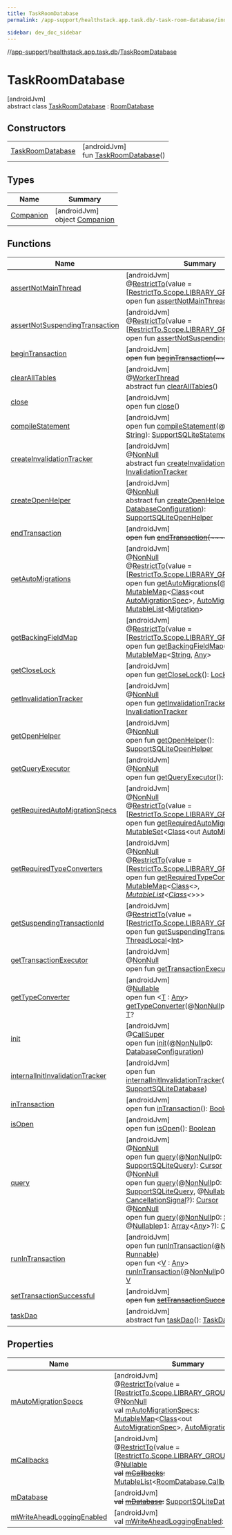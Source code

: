 ```yaml
---
title: TaskRoomDatabase
permalink: /app-support/healthstack.app.task.db/-task-room-database/index.html

sidebar: dev_doc_sidebar
---
```

//[app-support](../../../index.html)/[healthstack.app.task.db](../index.html)/[TaskRoomDatabase](index.html)



# TaskRoomDatabase



[androidJvm]\
abstract class [TaskRoomDatabase](index.html) : [RoomDatabase](https://developer.android.com/reference/kotlin/androidx/room/RoomDatabase.html)



## Constructors


| | |
|---|---|
| [TaskRoomDatabase](-task-room-database.html) | [androidJvm]<br>fun [TaskRoomDatabase](-task-room-database.html)() |


## Types


| Name | Summary |
|---|---|
| [Companion](-companion/index.html) | [androidJvm]<br>object [Companion](-companion/index.html) |


## Functions


| Name | Summary |
|---|---|
| [assertNotMainThread](index.html#-917214377%2FFunctions%2F-1544593023) | [androidJvm]<br>@[RestrictTo](https://developer.android.com/reference/kotlin/androidx/annotation/RestrictTo.html)(value = [[RestrictTo.Scope.LIBRARY_GROUP_PREFIX](https://developer.android.com/reference/kotlin/androidx/annotation/RestrictTo.Scope.LIBRARY_GROUP_PREFIX.html)])<br>open fun [assertNotMainThread](index.html#-917214377%2FFunctions%2F-1544593023)() |
| [assertNotSuspendingTransaction](index.html#1166251624%2FFunctions%2F-1544593023) | [androidJvm]<br>@[RestrictTo](https://developer.android.com/reference/kotlin/androidx/annotation/RestrictTo.html)(value = [[RestrictTo.Scope.LIBRARY_GROUP](https://developer.android.com/reference/kotlin/androidx/annotation/RestrictTo.Scope.LIBRARY_GROUP.html)])<br>open fun [assertNotSuspendingTransaction](index.html#1166251624%2FFunctions%2F-1544593023)() |
| [beginTransaction](index.html#1020009182%2FFunctions%2F-1544593023) | [androidJvm]<br>~~open~~ ~~fun~~ [~~beginTransaction~~](index.html#1020009182%2FFunctions%2F-1544593023)~~(~~~~)~~ |
| [clearAllTables](index.html#404244410%2FFunctions%2F-1544593023) | [androidJvm]<br>@[WorkerThread](https://developer.android.com/reference/kotlin/androidx/annotation/WorkerThread.html)<br>abstract fun [clearAllTables](index.html#404244410%2FFunctions%2F-1544593023)() |
| [close](index.html#1674273423%2FFunctions%2F-1544593023) | [androidJvm]<br>open fun [close](index.html#1674273423%2FFunctions%2F-1544593023)() |
| [compileStatement](index.html#162913197%2FFunctions%2F-1544593023) | [androidJvm]<br>open fun [compileStatement](index.html#162913197%2FFunctions%2F-1544593023)(@[NonNull](https://developer.android.com/reference/kotlin/androidx/annotation/NonNull.html)p0: [String](https://kotlinlang.org/api/latest/jvm/stdlib/kotlin/-string/index.html)): [SupportSQLiteStatement](https://developer.android.com/reference/kotlin/androidx/sqlite/db/SupportSQLiteStatement.html) |
| [createInvalidationTracker](index.html#1389914857%2FFunctions%2F-1544593023) | [androidJvm]<br>@[NonNull](https://developer.android.com/reference/kotlin/androidx/annotation/NonNull.html)<br>abstract fun [createInvalidationTracker](index.html#1389914857%2FFunctions%2F-1544593023)(): [InvalidationTracker](https://developer.android.com/reference/kotlin/androidx/room/InvalidationTracker.html) |
| [createOpenHelper](index.html#-1164251690%2FFunctions%2F-1544593023) | [androidJvm]<br>@[NonNull](https://developer.android.com/reference/kotlin/androidx/annotation/NonNull.html)<br>abstract fun [createOpenHelper](index.html#-1164251690%2FFunctions%2F-1544593023)(p0: [DatabaseConfiguration](https://developer.android.com/reference/kotlin/androidx/room/DatabaseConfiguration.html)): [SupportSQLiteOpenHelper](https://developer.android.com/reference/kotlin/androidx/sqlite/db/SupportSQLiteOpenHelper.html) |
| [endTransaction](index.html#622722960%2FFunctions%2F-1544593023) | [androidJvm]<br>~~open~~ ~~fun~~ [~~endTransaction~~](index.html#622722960%2FFunctions%2F-1544593023)~~(~~~~)~~ |
| [getAutoMigrations](index.html#252715599%2FFunctions%2F-1544593023) | [androidJvm]<br>@[NonNull](https://developer.android.com/reference/kotlin/androidx/annotation/NonNull.html)<br>@[RestrictTo](https://developer.android.com/reference/kotlin/androidx/annotation/RestrictTo.html)(value = [[RestrictTo.Scope.LIBRARY_GROUP](https://developer.android.com/reference/kotlin/androidx/annotation/RestrictTo.Scope.LIBRARY_GROUP.html)])<br>open fun [getAutoMigrations](index.html#252715599%2FFunctions%2F-1544593023)(@[NonNull](https://developer.android.com/reference/kotlin/androidx/annotation/NonNull.html)p0: [MutableMap](https://kotlinlang.org/api/latest/jvm/stdlib/kotlin.collections/-mutable-map/index.html)&lt;[Class](https://developer.android.com/reference/kotlin/java/lang/Class.html)&lt;out [AutoMigrationSpec](https://developer.android.com/reference/kotlin/androidx/room/migration/AutoMigrationSpec.html)&gt;, [AutoMigrationSpec](https://developer.android.com/reference/kotlin/androidx/room/migration/AutoMigrationSpec.html)&gt;): [MutableList](https://kotlinlang.org/api/latest/jvm/stdlib/kotlin.collections/-mutable-list/index.html)&lt;[Migration](https://developer.android.com/reference/kotlin/androidx/room/migration/Migration.html)&gt; |
| [getBackingFieldMap](index.html#-851261044%2FFunctions%2F-1544593023) | [androidJvm]<br>@[RestrictTo](https://developer.android.com/reference/kotlin/androidx/annotation/RestrictTo.html)(value = [[RestrictTo.Scope.LIBRARY_GROUP](https://developer.android.com/reference/kotlin/androidx/annotation/RestrictTo.Scope.LIBRARY_GROUP.html)])<br>open fun [getBackingFieldMap](index.html#-851261044%2FFunctions%2F-1544593023)(): [MutableMap](https://kotlinlang.org/api/latest/jvm/stdlib/kotlin.collections/-mutable-map/index.html)&lt;[String](https://kotlinlang.org/api/latest/jvm/stdlib/kotlin/-string/index.html), [Any](https://kotlinlang.org/api/latest/jvm/stdlib/kotlin/-any/index.html)&gt; |
| [getCloseLock](index.html#-1597934906%2FFunctions%2F-1544593023) | [androidJvm]<br>open fun [getCloseLock](index.html#-1597934906%2FFunctions%2F-1544593023)(): [Lock](https://developer.android.com/reference/kotlin/java/util/concurrent/locks/Lock.html) |
| [getInvalidationTracker](index.html#-1572952849%2FFunctions%2F-1544593023) | [androidJvm]<br>@[NonNull](https://developer.android.com/reference/kotlin/androidx/annotation/NonNull.html)<br>open fun [getInvalidationTracker](index.html#-1572952849%2FFunctions%2F-1544593023)(): [InvalidationTracker](https://developer.android.com/reference/kotlin/androidx/room/InvalidationTracker.html) |
| [getOpenHelper](index.html#528322745%2FFunctions%2F-1544593023) | [androidJvm]<br>@[NonNull](https://developer.android.com/reference/kotlin/androidx/annotation/NonNull.html)<br>open fun [getOpenHelper](index.html#528322745%2FFunctions%2F-1544593023)(): [SupportSQLiteOpenHelper](https://developer.android.com/reference/kotlin/androidx/sqlite/db/SupportSQLiteOpenHelper.html) |
| [getQueryExecutor](index.html#1823899982%2FFunctions%2F-1544593023) | [androidJvm]<br>@[NonNull](https://developer.android.com/reference/kotlin/androidx/annotation/NonNull.html)<br>open fun [getQueryExecutor](index.html#1823899982%2FFunctions%2F-1544593023)(): [Executor](https://developer.android.com/reference/kotlin/java/util/concurrent/Executor.html) |
| [getRequiredAutoMigrationSpecs](index.html#1623281881%2FFunctions%2F-1544593023) | [androidJvm]<br>@[NonNull](https://developer.android.com/reference/kotlin/androidx/annotation/NonNull.html)<br>@[RestrictTo](https://developer.android.com/reference/kotlin/androidx/annotation/RestrictTo.html)(value = [[RestrictTo.Scope.LIBRARY_GROUP](https://developer.android.com/reference/kotlin/androidx/annotation/RestrictTo.Scope.LIBRARY_GROUP.html)])<br>open fun [getRequiredAutoMigrationSpecs](index.html#1623281881%2FFunctions%2F-1544593023)(): [MutableSet](https://kotlinlang.org/api/latest/jvm/stdlib/kotlin.collections/-mutable-set/index.html)&lt;[Class](https://developer.android.com/reference/kotlin/java/lang/Class.html)&lt;out [AutoMigrationSpec](https://developer.android.com/reference/kotlin/androidx/room/migration/AutoMigrationSpec.html)&gt;&gt; |
| [getRequiredTypeConverters](index.html#204249253%2FFunctions%2F-1544593023) | [androidJvm]<br>@[NonNull](https://developer.android.com/reference/kotlin/androidx/annotation/NonNull.html)<br>@[RestrictTo](https://developer.android.com/reference/kotlin/androidx/annotation/RestrictTo.html)(value = [[RestrictTo.Scope.LIBRARY_GROUP](https://developer.android.com/reference/kotlin/androidx/annotation/RestrictTo.Scope.LIBRARY_GROUP.html)])<br>open fun [getRequiredTypeConverters](index.html#204249253%2FFunctions%2F-1544593023)(): [MutableMap](https://kotlinlang.org/api/latest/jvm/stdlib/kotlin.collections/-mutable-map/index.html)&lt;[Class](https://developer.android.com/reference/kotlin/java/lang/Class.html)&lt;*&gt;, [MutableList](https://kotlinlang.org/api/latest/jvm/stdlib/kotlin.collections/-mutable-list/index.html)&lt;[Class](https://developer.android.com/reference/kotlin/java/lang/Class.html)&lt;*&gt;&gt;&gt; |
| [getSuspendingTransactionId](index.html#2127040246%2FFunctions%2F-1544593023) | [androidJvm]<br>@[RestrictTo](https://developer.android.com/reference/kotlin/androidx/annotation/RestrictTo.html)(value = [[RestrictTo.Scope.LIBRARY_GROUP](https://developer.android.com/reference/kotlin/androidx/annotation/RestrictTo.Scope.LIBRARY_GROUP.html)])<br>open fun [getSuspendingTransactionId](index.html#2127040246%2FFunctions%2F-1544593023)(): [ThreadLocal](https://developer.android.com/reference/kotlin/java/lang/ThreadLocal.html)&lt;[Int](https://kotlinlang.org/api/latest/jvm/stdlib/kotlin/-int/index.html)&gt; |
| [getTransactionExecutor](index.html#139460856%2FFunctions%2F-1544593023) | [androidJvm]<br>@[NonNull](https://developer.android.com/reference/kotlin/androidx/annotation/NonNull.html)<br>open fun [getTransactionExecutor](index.html#139460856%2FFunctions%2F-1544593023)(): [Executor](https://developer.android.com/reference/kotlin/java/util/concurrent/Executor.html) |
| [getTypeConverter](index.html#-1472154772%2FFunctions%2F-1544593023) | [androidJvm]<br>@[Nullable](https://developer.android.com/reference/kotlin/androidx/annotation/Nullable.html)<br>open fun &lt;[T](index.html#-1472154772%2FFunctions%2F-1544593023) : [Any](https://kotlinlang.org/api/latest/jvm/stdlib/kotlin/-any/index.html)&gt; [getTypeConverter](index.html#-1472154772%2FFunctions%2F-1544593023)(@[NonNull](https://developer.android.com/reference/kotlin/androidx/annotation/NonNull.html)p0: [Class](https://developer.android.com/reference/kotlin/java/lang/Class.html)&lt;[T](index.html#-1472154772%2FFunctions%2F-1544593023)&gt;): [T](index.html#-1472154772%2FFunctions%2F-1544593023)? |
| [init](index.html#1039887154%2FFunctions%2F-1544593023) | [androidJvm]<br>@[CallSuper](https://developer.android.com/reference/kotlin/androidx/annotation/CallSuper.html)<br>open fun [init](index.html#1039887154%2FFunctions%2F-1544593023)(@[NonNull](https://developer.android.com/reference/kotlin/androidx/annotation/NonNull.html)p0: [DatabaseConfiguration](https://developer.android.com/reference/kotlin/androidx/room/DatabaseConfiguration.html)) |
| [internalInitInvalidationTracker](index.html#11707031%2FFunctions%2F-1544593023) | [androidJvm]<br>open fun [internalInitInvalidationTracker](index.html#11707031%2FFunctions%2F-1544593023)(@[NonNull](https://developer.android.com/reference/kotlin/androidx/annotation/NonNull.html)p0: [SupportSQLiteDatabase](https://developer.android.com/reference/kotlin/androidx/sqlite/db/SupportSQLiteDatabase.html)) |
| [inTransaction](index.html#-1889647314%2FFunctions%2F-1544593023) | [androidJvm]<br>open fun [inTransaction](index.html#-1889647314%2FFunctions%2F-1544593023)(): [Boolean](https://kotlinlang.org/api/latest/jvm/stdlib/kotlin/-boolean/index.html) |
| [isOpen](index.html#-277138657%2FFunctions%2F-1544593023) | [androidJvm]<br>open fun [isOpen](index.html#-277138657%2FFunctions%2F-1544593023)(): [Boolean](https://kotlinlang.org/api/latest/jvm/stdlib/kotlin/-boolean/index.html) |
| [query](index.html#-2073828541%2FFunctions%2F-1544593023) | [androidJvm]<br>@[NonNull](https://developer.android.com/reference/kotlin/androidx/annotation/NonNull.html)<br>open fun [query](index.html#-2073828541%2FFunctions%2F-1544593023)(@[NonNull](https://developer.android.com/reference/kotlin/androidx/annotation/NonNull.html)p0: [SupportSQLiteQuery](https://developer.android.com/reference/kotlin/androidx/sqlite/db/SupportSQLiteQuery.html)): [Cursor](https://developer.android.com/reference/kotlin/android/database/Cursor.html)<br>@[NonNull](https://developer.android.com/reference/kotlin/androidx/annotation/NonNull.html)<br>open fun [query](index.html#604106995%2FFunctions%2F-1544593023)(@[NonNull](https://developer.android.com/reference/kotlin/androidx/annotation/NonNull.html)p0: [SupportSQLiteQuery](https://developer.android.com/reference/kotlin/androidx/sqlite/db/SupportSQLiteQuery.html), @[Nullable](https://developer.android.com/reference/kotlin/androidx/annotation/Nullable.html)p1: [CancellationSignal](https://developer.android.com/reference/kotlin/android/os/CancellationSignal.html)?): [Cursor](https://developer.android.com/reference/kotlin/android/database/Cursor.html)<br>@[NonNull](https://developer.android.com/reference/kotlin/androidx/annotation/NonNull.html)<br>open fun [query](index.html#-1778261672%2FFunctions%2F-1544593023)(@[NonNull](https://developer.android.com/reference/kotlin/androidx/annotation/NonNull.html)p0: [String](https://kotlinlang.org/api/latest/jvm/stdlib/kotlin/-string/index.html), @[Nullable](https://developer.android.com/reference/kotlin/androidx/annotation/Nullable.html)p1: [Array](https://kotlinlang.org/api/latest/jvm/stdlib/kotlin/-array/index.html)&lt;[Any](https://kotlinlang.org/api/latest/jvm/stdlib/kotlin/-any/index.html)&gt;?): [Cursor](https://developer.android.com/reference/kotlin/android/database/Cursor.html) |
| [runInTransaction](index.html#1063989044%2FFunctions%2F-1544593023) | [androidJvm]<br>open fun [runInTransaction](index.html#1063989044%2FFunctions%2F-1544593023)(@[NonNull](https://developer.android.com/reference/kotlin/androidx/annotation/NonNull.html)p0: [Runnable](https://developer.android.com/reference/kotlin/java/lang/Runnable.html))<br>open fun &lt;[V](index.html#1107088127%2FFunctions%2F-1544593023) : [Any](https://kotlinlang.org/api/latest/jvm/stdlib/kotlin/-any/index.html)&gt; [runInTransaction](index.html#1107088127%2FFunctions%2F-1544593023)(@[NonNull](https://developer.android.com/reference/kotlin/androidx/annotation/NonNull.html)p0: [Callable](https://developer.android.com/reference/kotlin/java/util/concurrent/Callable.html)&lt;[V](index.html#1107088127%2FFunctions%2F-1544593023)&gt;): [V](index.html#1107088127%2FFunctions%2F-1544593023) |
| [setTransactionSuccessful](index.html#954356125%2FFunctions%2F-1544593023) | [androidJvm]<br>~~open~~ ~~fun~~ [~~setTransactionSuccessful~~](index.html#954356125%2FFunctions%2F-1544593023)~~(~~~~)~~ |
| [taskDao](task-dao.html) | [androidJvm]<br>abstract fun [taskDao](task-dao.html)(): [TaskDao](../../healthstack.app.task.dao/-task-dao/index.html) |


## Properties


| Name | Summary |
|---|---|
| [mAutoMigrationSpecs](index.html#-218372351%2FProperties%2F-1544593023) | [androidJvm]<br>@[RestrictTo](https://developer.android.com/reference/kotlin/androidx/annotation/RestrictTo.html)(value = [[RestrictTo.Scope.LIBRARY_GROUP](https://developer.android.com/reference/kotlin/androidx/annotation/RestrictTo.Scope.LIBRARY_GROUP.html)])<br>@[NonNull](https://developer.android.com/reference/kotlin/androidx/annotation/NonNull.html)<br>val [mAutoMigrationSpecs](index.html#-218372351%2FProperties%2F-1544593023): [MutableMap](https://kotlinlang.org/api/latest/jvm/stdlib/kotlin.collections/-mutable-map/index.html)&lt;[Class](https://developer.android.com/reference/kotlin/java/lang/Class.html)&lt;out [AutoMigrationSpec](https://developer.android.com/reference/kotlin/androidx/room/migration/AutoMigrationSpec.html)&gt;, [AutoMigrationSpec](https://developer.android.com/reference/kotlin/androidx/room/migration/AutoMigrationSpec.html)&gt; |
| [mCallbacks](index.html#1144805490%2FProperties%2F-1544593023) | [androidJvm]<br>@[RestrictTo](https://developer.android.com/reference/kotlin/androidx/annotation/RestrictTo.html)(value = [[RestrictTo.Scope.LIBRARY_GROUP_PREFIX](https://developer.android.com/reference/kotlin/androidx/annotation/RestrictTo.Scope.LIBRARY_GROUP_PREFIX.html)])<br>@[Nullable](https://developer.android.com/reference/kotlin/androidx/annotation/Nullable.html)<br>~~val~~ [~~mCallbacks~~](index.html#1144805490%2FProperties%2F-1544593023)~~:~~ [MutableList](https://kotlinlang.org/api/latest/jvm/stdlib/kotlin.collections/-mutable-list/index.html)&lt;[RoomDatabase.Callback](https://developer.android.com/reference/kotlin/androidx/room/RoomDatabase.Callback.html)&gt;? |
| [mDatabase](index.html#-1772608385%2FProperties%2F-1544593023) | [androidJvm]<br>~~val~~ [~~mDatabase~~](index.html#-1772608385%2FProperties%2F-1544593023)~~:~~ [SupportSQLiteDatabase](https://developer.android.com/reference/kotlin/androidx/sqlite/db/SupportSQLiteDatabase.html) |
| [mWriteAheadLoggingEnabled](index.html#1724433270%2FProperties%2F-1544593023) | [androidJvm]<br>val [mWriteAheadLoggingEnabled](index.html#1724433270%2FProperties%2F-1544593023): [Boolean](https://kotlinlang.org/api/latest/jvm/stdlib/kotlin/-boolean/index.html) |

